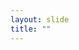 ```yaml
---
layout: slide
title: ""
---
```


<section data-background-image="assets/images/Slide24.png" data-background-size="90%" data-background-position="center"></section>
